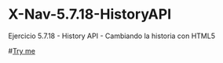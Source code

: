 # X-Nav-5.7.18-HistoryAPI
Ejercicio 5.7.18 - History API - Cambiando la historia con HTML5

#[Try me](https://crisgh.github.io/X-Nav-5.7.18-HistoryAPI/biblio.html)
